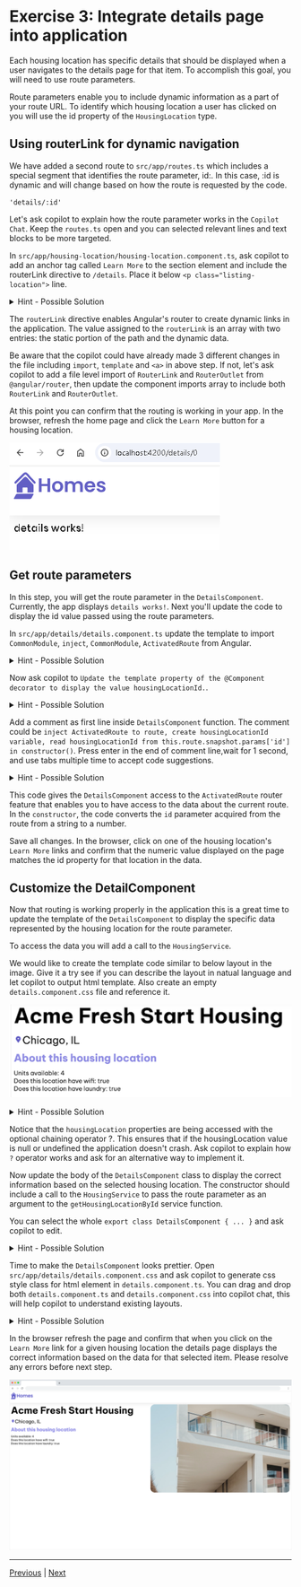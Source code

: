 
# Exercise 3: Integrate details page into application

Each housing location has specific details that should be displayed when a user navigates to the details page for that item. To accomplish this goal, you will need to use route parameters.

Route parameters enable you to include dynamic information as a part of your route URL. To identify which housing location a user has clicked on you will use the id property of the `HousingLocation` type.

## Using routerLink for dynamic navigation

We have added a second route to `src/app/routes.ts` which includes a special segment that identifies the route parameter, id:. In this case, :id is dynamic and will change based on how the route is requested by the code.

```
'details/:id'
```

Let's ask copilot to explain how the route parameter works in the `Copilot Chat`. Keep the `routes.ts` open and you can selected relevant lines and text blocks to be more targeted.

In `src/app/housing-location/housing-location.component.ts`, ask copilot to add an anchor tag called `Learn More` to the section element and include the routerLink directive to `/details`. Place it below `<p class="listing-location">` line.

<details>
  <summary>Hint - Possible Solution</summary>

```
// Add anchor with a routerLink directive to housing-location.component.ts
import {Component, Input} from '@angular/core';
import {CommonModule} from '@angular/common';
import {HousingLocation} from '../housinglocation';
import {RouterModule} from '@angular/router';
@Component({
  selector: 'app-housing-location',
  imports: [CommonModule, RouterModule],
  template: `
    <section class="listing">
      <img
        class="listing-photo"
        [src]="housingLocation.photo"
        alt="Exterior photo of {{ housingLocation.name }}"
        crossorigin
      />
      <h2 class="listing-heading">{{ housingLocation.name }}</h2>
      <p class="listing-location">{{ housingLocation.city }}, {{ housingLocation.state }}</p>
      <a [routerLink]="['/details', housingLocation.id]">Learn More</a>
    </section>
  `,
  styleUrls: ['./housing-location.component.css'],
})
export class HousingLocationComponent {
  @Input() housingLocation!: HousingLocation;
}
```

</details>

The `routerLink` directive enables Angular's router to create dynamic links in the application. The value assigned to the `routerLink` is an array with two entries: the static portion of the path and the dynamic data.

Be aware that the copilot could have already made 3 different changes in the file including `import`, `template` and `<a>` in above step. If not, let's ask copilot to add a file level import of `RouterLink` and `RouterOutlet` from `@angular/router`, then update the component imports array to include both `RouterLink` and `RouterOutlet`.

At this point you can confirm that the routing is working in your app. In the browser, refresh the home page and click the `Learn More` button for a housing location.

![alt text](imgs/exec3-detail.png)

## Get route parameters

In this step, you will get the route parameter in the `DetailsComponent`. Currently, the app displays `details works!`. Next you'll update the code to display the id value passed using the route parameters.

In `src/app/details/details.component.ts` update the template to import `CommonModule`, `inject`, `CommonModule`, `ActivatedRoute` from Angular. 

<details>
  <summary>Hint - Possible Solution</summary>

```
// Update file level imports
import {Component, inject} from '@angular/core';
import {HousingService} from '../housing.service';
import {HousingLocation} from '../housinglocation';
import {CommonModule} from '@angular/common';
import {ActivatedRoute} from '@angular/router';
```

</details>

Now ask copilot to `Update the template property of the @Component decorator to display the value housingLocationId.`.

<details>
  <summary>Hint - Possible Solution</summary>

```
template: `<p>details works! {{ housingLocationId }}</p>`,
```

</details>

Add a comment as first line inside `DetailsComponent` function. The comment could be `inject ActivatedRoute to route, create housingLocationId variable, read housingLocationId from this.route.snapshot.params['id'] in constructor()`. Press enter in the end of comment line,wait for 1 second, and use tabs multiple time to accept code suggestions. 

<details>
  <summary>Hint - Possible Solution</summary>

```
export class DetailsComponent {
  route: ActivatedRoute = inject(ActivatedRoute);
  housingService = inject(HousingService);
  housingLocation: HousingLocation | undefined;
  housingLocationId = -1;

  constructor() {
    const housingLocationId = Number(this.route.snapshot.params['id']);
  }
}
```

</details>

This code gives the `DetailsComponent` access to the `ActivatedRoute` router feature that enables you to have access to the data about the current route. In the `constructor`, the code converts the `id` parameter acquired from the route from a string to a number.

Save all changes. In the browser, click on one of the housing location's `Learn More` links and confirm that the numeric value displayed on the page matches the id property for that location in the data.

## Customize the DetailComponent

Now that routing is working properly in the application this is a great time to update the template of the `DetailsComponent` to display the specific data represented by the housing location for the route parameter.

To access the data you will add a call to the `HousingService`.

We would like to create the template code similar to below layout in the image. Give it a try see if you can describe the layout in natual language and let copilot to output html template. Also create an empty `details.component.css` file and reference it.

![alt text](imgs/exec3-fields.png)

<details>
  <summary>Hint - Possible Solution</summary>

```
// Update the DetailsComponent template in src/app/details/details.component.ts

`
  <article>
    <img
      class="listing-photo"
      [src]="housingLocation?.photo"
      alt="Exterior photo of {{ housingLocation?.name }}"
      crossorigin
    />
    <section class="listing-description">
      <h2 class="listing-heading">{{ housingLocation?.name }}</h2>
      <p class="listing-location">{{ housingLocation?.city }}, {{ housingLocation?.state }}</p>
    </section>
    <section class="listing-features">
      <h2 class="section-heading">About this housing location</h2>
      <ul>
        <li>Units available: {{ housingLocation?.availableUnits }}</li>
        <li>Does this location have wifi: {{ housingLocation?.wifi }}</li>
        <li>Does this location have laundry: {{ housingLocation?.laundry }}</li>
      </ul>
    </section>
  </article>
`,
styleUrls: ['./details.component.css'],

```

</details>

Notice that the `housingLocation` properties are being accessed with the optional chaining operator ?. This ensures that if the housingLocation value is null or undefined the application doesn't crash. Ask copilot to explain how `?` operator works and ask for an alternative way to implement it.

Now update the body of the `DetailsComponent` class to display the correct information based on the selected housing location. The constructor should include a call to the `HousingService` to pass the route parameter as an argument to the `getHousingLocationById` service function.

You can select the whole `export class DetailsComponent { ... }` and ask copilot to edit.

<details>
  <summary>Hint - Possible Solution</summary>

```
// Update the DetailsComponent class in `src/app/details/details.component.ts`
export class DetailsComponent {
  route: ActivatedRoute = inject(ActivatedRoute);
  housingService = inject(HousingService);
  housingLocation: HousingLocation | undefined;

  constructor() {
    const housingLocationId = Number(this.route.snapshot.params['id']);
    this.housingLocation = this.housingService.getHousingLocationById(housingLocationId);
  }
}
```

</details>

Time to make the `DetailsComponent` looks prettier. Open `src/app/details/details.component.css` and ask copilot to generate css style class for html element in `details.component.ts`. You can drag and drop both `details.component.ts` and `details.component.css` into copilot chat, this will help copilot to understand existing layouts.

<details>
  <summary>Hint - Possible Solution</summary>

```
// Add styles for the DetailsComponent
.listing-photo {
  height: 600px;
  width: 50%;
  object-fit: cover;
  border-radius: 30px;
  float: right;
}
.listing-heading {
  font-size: 48pt;
  font-weight: bold;
  margin-bottom: 15px;
}
.listing-location::before {
  content: url('/assets/location-pin.svg') / '';
}
.listing-location {
  font-size: 24pt;
  margin-bottom: 15px;
}
.listing-features > .section-heading {
  color: var(--secondary-color);
  font-size: 24pt;
  margin-bottom: 15px;
}
.listing-features {
  margin-bottom: 20px;
}
.listing-features li {
  font-size: 14pt;
}
li {
  list-style-type: none;
}
.listing-apply .section-heading {
  font-size: 18pt;
  margin-bottom: 15px;
}
label, input {
  display: block;
}
label {
  color: var(--secondary-color);
  font-weight: bold;
  text-transform: uppercase;
  font-size: 12pt;
}
input {
  font-size: 16pt;
  margin-bottom: 15px;
  padding: 10px;
  width: 400px;
  border-top: none;
  border-right: none;
  border-left: none;
  border-bottom: solid .3px;
}
@media (max-width: 1024px) {
  .listing-photo {
    width: 100%;
    height: 400px;
  }
}
```

</details>

In the browser refresh the page and confirm that when you click on the `Learn More` link for a given housing location the details page displays the correct information based on the data for that selected item. Please resolve any errors before next step.

![alt text](imgs/exec3-app.png)

---------------
[Previous](./exercise-2.md) | [Next](./exercise-4.md)
